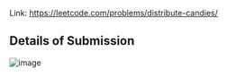 Link: https://leetcode.com/problems/distribute-candies/
## Details of Submission
![image](https://github.com/mgalang229/LeetCode-Distribute-Candies/assets/51401355/caa5deee-3a92-44ce-88ae-9e80b2a300ab)
